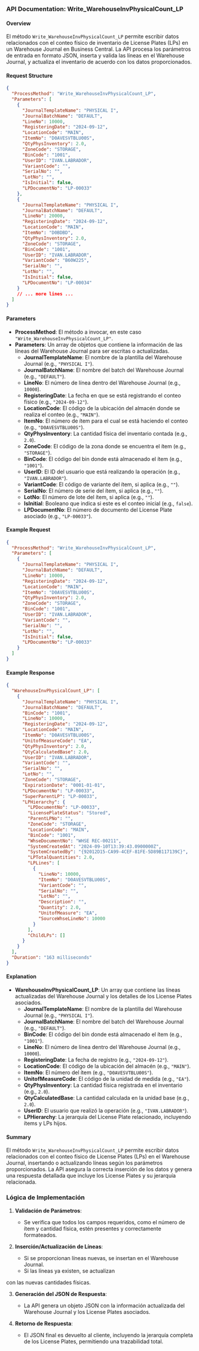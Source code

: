 ### API Documentation: Write_WarehouseInvPhysicalCount_LP

#### **Overview**
El método `Write_WarehouseInvPhysicalCount_LP` permite escribir datos relacionados con el conteo físico de inventario de License Plates (LPs) en un Warehouse Journal en Business Central. La API procesa los parámetros de entrada en formato JSON, inserta y valida las líneas en el Warehouse Journal, y actualiza el inventario de acuerdo con los datos proporcionados.

#### **Request Structure**
```json
{
  "ProcessMethod": "Write_WarehouseInvPhysicalCount_LP",
  "Parameters": [
    {
      "JournalTemplateName": "PHYSICAL I",
      "JournalBatchName": "DEFAULT",
      "LineNo": 10000,
      "RegisteringDate": "2024-09-12",
      "LocationCode": "MAIN",
      "ItemNo": "D0AVESVTBLU00S",
      "QtyPhysInventory": 2.0,
      "ZoneCode": "STORAGE",
      "BinCode": "1001",
      "UserID": "IVAN.LABRADOR",
      "VariantCode": "",
      "SerialNo": "",
      "LotNo": "",
      "IsInitial": false,
      "LPDocumentNo": "LP-00033"
    },
    {
      "JournalTemplateName": "PHYSICAL I",
      "JournalBatchName": "DEFAULT",
      "LineNo": 20000,
      "RegisteringDate": "2024-09-12",
      "LocationCode": "MAIN",
      "ItemNo": "D0BDBD",
      "QtyPhysInventory": 2.0,
      "ZoneCode": "STORAGE",
      "BinCode": "1001",
      "UserID": "IVAN.LABRADOR",
      "VariantCode": "B60W225",
      "SerialNo": "",
      "LotNo": "",
      "IsInitial": false,
      "LPDocumentNo": "LP-00034"
    }
    // ... more lines ...
  ]
}
```

#### **Parameters**
- **ProcessMethod**: El método a invocar, en este caso `"Write_WarehouseInvPhysicalCount_LP"`.
- **Parameters**: Un array de objetos que contiene la información de las líneas del Warehouse Journal para ser escritas o actualizadas.
  - **JournalTemplateName**: El nombre de la plantilla del Warehouse Journal (e.g., `"PHYSICAL I"`).
  - **JournalBatchName**: El nombre del batch del Warehouse Journal (e.g., `"DEFAULT"`).
  - **LineNo**: El número de línea dentro del Warehouse Journal (e.g., `10000`).
  - **RegisteringDate**: La fecha en que se está registrando el conteo físico (e.g., `"2024-09-12"`).
  - **LocationCode**: El código de la ubicación del almacén donde se realiza el conteo (e.g., `"MAIN"`).
  - **ItemNo**: El número de ítem para el cual se está haciendo el conteo (e.g., `"D0AVESVTBLU00S"`).
  - **QtyPhysInventory**: La cantidad física del inventario contada (e.g., `2.0`).
  - **ZoneCode**: El código de la zona donde se encuentra el ítem (e.g., `"STORAGE"`).
  - **BinCode**: El código del bin donde está almacenado el ítem (e.g., `"1001"`).
  - **UserID**: El ID del usuario que está realizando la operación (e.g., `"IVAN.LABRADOR"`).
  - **VariantCode**: El código de variante del ítem, si aplica (e.g., `""`).
  - **SerialNo**: El número de serie del ítem, si aplica (e.g., `""`).
  - **LotNo**: El número de lote del ítem, si aplica (e.g., `""`).
  - **IsInitial**: Booleano que indica si este es el conteo inicial (e.g., `false`).
  - **LPDocumentNo**: El número de documento del License Plate asociado (e.g., `"LP-00033"`).

#### **Example Request**
```json
{
  "ProcessMethod": "Write_WarehouseInvPhysicalCount_LP",
  "Parameters": [
    {
      "JournalTemplateName": "PHYSICAL I",
      "JournalBatchName": "DEFAULT",
      "LineNo": 10000,
      "RegisteringDate": "2024-09-12",
      "LocationCode": "MAIN",
      "ItemNo": "D0AVESVTBLU00S",
      "QtyPhysInventory": 2.0,
      "ZoneCode": "STORAGE",
      "BinCode": "1001",
      "UserID": "IVAN.LABRADOR",
      "VariantCode": "",
      "SerialNo": "",
      "LotNo": "",
      "IsInitial": false,
      "LPDocumentNo": "LP-00033"
    }
  ]
}
```

#### **Example Response**
```json
{
  "WarehouseInvPhysicalCount_LP": [
    {
      "JournalTemplateName": "PHYSICAL I",
      "JournalBatchName": "DEFAULT",
      "BinCode": "1001",
      "LineNo": 10000,
      "RegisteringDate": "2024-09-12",
      "LocationCode": "MAIN",
      "ItemNo": "D0AVESVTBLU00S",
      "UnitofMeasureCode": "EA",
      "QtyPhysInventory": 2.0,
      "QtyCalculatedBase": 2.0,
      "UserID": "IVAN.LABRADOR",
      "VariantCode": "",
      "SerialNo": "",
      "LotNo": "",
      "ZoneCode": "STORAGE",
      "ExpirationDate": "0001-01-01",
      "LPDocumentNo": "LP-00033",
      "SuperParentLP": "LP-00033",
      "LPHierarchy": {
        "LPDocumentNo": "LP-00033",
        "LicensePlateStatus": "Stored",
        "ParentLPNo": "",
        "ZoneCode": "STORAGE",
        "LocationCode": "MAIN",
        "BinCode": "1001",
        "WhseDocumentNo": "WHSE REC-00211",
        "SystemCreatedAt": "2024-09-10T13:39:43.0900000Z",
        "SystemCreatedBy": "{92012D15-CA99-4CEF-81FE-5D89B117139C}",
        "LPTotalQuantities": 2.0,
        "LPLines": [
          {
            "LineNo": 10000,
            "ItemNo": "D0AVESVTBLU00S",
            "VariantCode": "",
            "SerialNo": "",
            "LotNo": "",
            "Description": "",
            "Quantity": 2.0,
            "UnitofMeasure": "EA",
            "SourceWhseLineNo": 10000
          }
        ],
        "ChildLPs": []
      }
    }
  ],
  "Duration": "163 milliseconds"
}
```

#### **Explanation**
- **WarehouseInvPhysicalCount_LP**: Un array que contiene las líneas actualizadas del Warehouse Journal y los detalles de los License Plates asociados.
  - **JournalTemplateName**: El nombre de la plantilla del Warehouse Journal (e.g., `"PHYSICAL I"`).
  - **JournalBatchName**: El nombre del batch del Warehouse Journal (e.g., `"DEFAULT"`).
  - **BinCode**: El código del bin donde está almacenado el ítem (e.g., `"1001"`).
  - **LineNo**: El número de línea dentro del Warehouse Journal (e.g., `10000`).
  - **RegisteringDate**: La fecha de registro (e.g., `"2024-09-12"`).
  - **LocationCode**: El código de la ubicación del almacén (e.g., `"MAIN"`).
  - **ItemNo**: El número del ítem (e.g., `"D0AVESVTBLU00S"`).
  - **UnitofMeasureCode**: El código de la unidad de medida (e.g., `"EA"`).
  - **QtyPhysInventory**: La cantidad física registrada en el inventario (e.g., `2.0`).
  - **QtyCalculatedBase**: La cantidad calculada en la unidad base (e.g., `2.0`).
  - **UserID**: El usuario que realizó la operación (e.g., `"IVAN.LABRADOR"`).
  - **LPHierarchy**: La jerarquía del License Plate relacionado, incluyendo ítems y LPs hijos.

#### **Summary**
El método `Write_WarehouseInvPhysicalCount_LP` permite escribir datos relacionados con el conteo físico de License Plates (LPs) en el Warehouse Journal, insertando o actualizando líneas según los parámetros proporcionados. La API asegura la correcta inserción de los datos y genera una respuesta detallada que incluye los License Plates y su jerarquía relacionada.

### Lógica de Implementación
1. **Validación de Parámetros**: 
   - Se verifica que todos los campos requeridos, como el número de ítem y cantidad física, estén presentes y correctamente formateados.

2. **Inserción/Actualización de Líneas**:
   - Si se proporcionan líneas nuevas, se insertan en el Warehouse Journal.
   - Si las líneas ya existen, se actualizan

 con las nuevas cantidades físicas.

3. **Generación del JSON de Respuesta**:
   - La API genera un objeto JSON con la información actualizada del Warehouse Journal y los License Plates asociados.

4. **Retorno de Respuesta**:
   - El JSON final es devuelto al cliente, incluyendo la jerarquía completa de los License Plates, permitiendo una trazabilidad total.